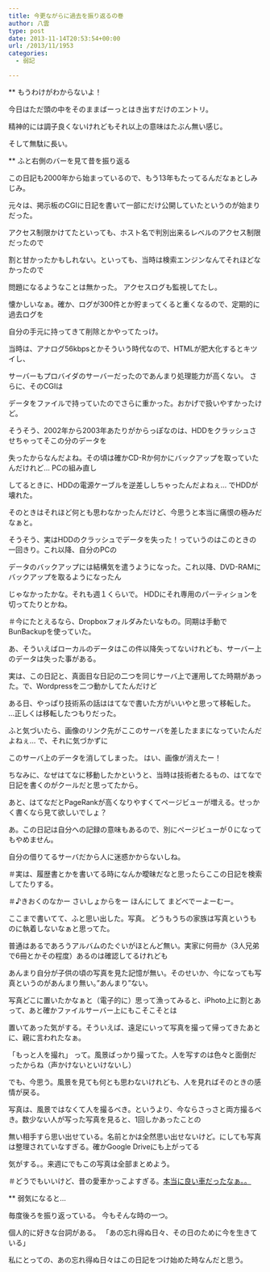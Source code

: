 ```yaml
---
title: 今更ながらに過去を振り返るの巻
author: 八雲
type: post
date: 2013-11-14T20:53:54+00:00
url: /2013/11/1953
categories:
  - 弱記

---
```

** もうわけがわからないよ！
  
今日はただ頭の中をそのままばーっとはき出すだけのエントリ。
  
精神的には調子良くないけれどもそれ以上の意味はたぶん無い感じ。
  
そして無駄に長い。

<!--more-->

** ふと右側のバーを見て昔を振り返る
  
この日記も2000年から始まっているので、もう13年もたってるんだなぁとしみじみ。
  
元々は、掲示板のCGIに日記を書いて一部にだけ公開していたというのが始まりだった。
  
アクセス制限かけてたといっても、ホスト名で判別出来るレベルのアクセス制限だったので
  
割と甘かったかもしれない。といっても、当時は検索エンジンなんてそれほどなかったので
  
問題になるようなことは無かった。 アクセスログも監視してたし。

懐かしいなぁ。確か、ログが300件とか貯まってくると重くなるので、定期的に過去ログを
  
自分の手元に持ってきて削除とかやってたっけ。
  
当時は、アナログ56kbpsとかそういう時代なので、HTMLが肥大化するとキツイし、
  
サーバーもプロバイダのサーバーだったのであんまり処理能力が高くない。 さらに、そのCGIは
  
データをファイルで持っていたのでさらに重かった。おかげで扱いやすかったけど。

そうそう、2002年から2003年あたりがからっぽなのは、HDDをクラッシュさせちゃってそこの分のデータを
  
失ったからなんだよね。その頃は確かCD-Rか何かにバックアップを取っていたんだけれど… PCの組み直し
  
してるときに、HDDの電源ケーブルを逆差ししちゃったんだよねぇ… でHDDが壊れた。
  
そのときはそれほど何とも思わなかったんだけど、今思うと本当に痛恨の極みだなぁと。
  
そうそう、実はHDDのクラッシュでデータを失った！っていうのはこのときの一回きり。これ以降、自分のPCの
  
データのバックアップには結構気を遣うようになった。これ以降、DVD-RAMにバックアップを取るようになったん
  
じゃなかったかな。それも週１くらいで。 HDDにそれ専用のパーティションを切ってたりとかね。
  
＃今にたとえるなら、Dropboxフォルダみたいなもの。同期は手動でBunBackupを使っていた。

あ、そういえばローカルのデータはこの件以降失ってないけれども、サーバー上のデータは失った事がある。
  
実は、この日記と、真面目な日記の二つを同じサーバ上で運用してた時期があった。で、Wordpressを二つ動かしてたんだけど
  
ある日、やっぱり技術系の話ははてなで書いた方がいいやと思って移転した。 …正しくは移転したつもりだった。
  
ふと気づいたら、画像のリンク先がここのサーバを差したままになっていたんだよねぇ… で、それに気づかずに
  
このサーバ上のデータを消してしまった。 はい、画像が消えたー！ 

ちなみに、なぜはてなに移動したかというと、当時は技術者たるもの、はてなで日記を書くのがクールだと思ってたから。
  
あと、はてなだとPageRankが高くなりやすくてページビューが増える。せっかく書くなら見て欲しいでしょ？
  
あ。この日記は自分への記録の意味もあるので、別にページビューが０になってもやめません。
  
自分の借りてるサーバだから人に迷惑かからないしね。
  
＃実は、履歴書とかを書いてる時になんか曖昧だなと思ったらここの日記を検索してたりする。
  
＃♪きおくのなかー さいしょからをー ほんにして まどべでーよーむー。

ここまで書いてて、ふと思い出した。写真。 どうもうちの家族は写真というものに執着しないなぁと思ってた。
  
普通はあるであろうアルバムのたぐいがほとんど無い。実家に何冊か（3人兄弟で6冊とかその程度）あるのは確認してるけれども
  
あんまり自分が子供の頃の写真を見た記憶が無い。そのせいか、今になっても写真というのがあんまり無い。”あんまり”ない。
  
写真どこに置いたかなぁと（電子的に）思って漁ってみると、iPhoto上に割とあって、あと確かファイルサーバー上にもこそこそとは
  
置いてあった気がする。そういえば、遠足にいって写真を撮って帰ってきたあとに、親に言われたなぁ。
  
「もっと人を撮れ」 って。風景ばっかり撮ってた。人を写すのは色々と面倒だったからね（声かけないといけないし）
  
でも、今思う。風景を見ても何とも思わないけれども、人を見ればそのときの感情が戻る。
  
写真は、風景ではなくて人を撮るべき。というより、今ならさっさと両方撮るべき。数少ない人が写った写真を見ると、1回しかあったことの
  
無い相手すら思い出せている。名前とかは全然思い出せないけど。にしても写真は整理されていなすぎる。確かGoogle Driveにも上がってる
  
気がする。。来週にでもこの写真は全部まとめよう。
  
＃どうでもいいけど、昔の愛車かっこよすぎる。[本当に良い車だったなぁ。。][1]

** 弱気になると…
  
毎度後ろを振り返っている。 今もそんな時の一つ。
  
個人的に好きな台詞がある。 「あの忘れ得ぬ日々、その日のために今を生きている」
  
私にとっての、あの忘れ得ぬ日々はこの日記をつけ始めた時なんだと思う。

 [1]: https://www.ziomatrix.org/wp-content/uploads/2013/11/RIMG0041.jpg